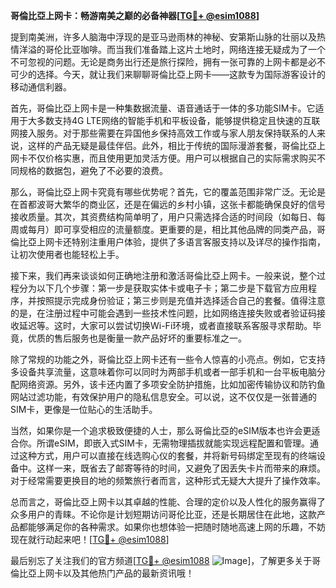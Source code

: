 **哥倫比亞上网卡：畅游南美之巅的必备神器[[TG💪+ @esim1088](https://t.me/s/esim1088)]**

提到南美洲，许多人脑海中浮现的是亚马逊雨林的神秘、安第斯山脉的壮丽以及热情洋溢的哥伦比亚咖啡。而当我们准备踏上这片土地时，网络连接无疑成为了一个不可忽视的问题。无论是商务出行还是旅行探险，拥有一张可靠的上网卡都是必不可少的选择。今天，就让我们来聊聊哥倫比亞上网卡——这款专为国际游客设计的移动通信利器。

首先，哥倫比亞上网卡是一种集数据流量、语音通话于一体的多功能SIM卡。它适用于大多数支持4G LTE网络的智能手机和平板设备，能够提供稳定且快速的互联网接入服务。对于那些需要在异国他乡保持高效工作或与家人朋友保持联系的人来说，这样的产品无疑是最佳伴侣。此外，相比于传统的国际漫游套餐，哥倫比亞上网卡不仅价格实惠，而且使用更加灵活方便。用户可以根据自己的实际需求购买不同规格的数据包，避免了不必要的浪费。

那么，哥倫比亞上网卡究竟有哪些优势呢？首先，它的覆盖范围非常广泛。无论是在首都波哥大繁华的商业区，还是在偏远的乡村小镇，这张卡都能确保良好的信号接收质量。其次，其资费结构简单明了，用户只需选择合适的时间段（如每日、每周或每月）即可享受相应的流量额度。更重要的是，相比其他品牌的同类产品，哥倫比亞上网卡还特别注重用户体验，提供了多语言客服支持以及详尽的操作指南，让初次使用者也能轻松上手。

接下来，我们再来谈谈如何正确地注册和激活哥倫比亞上网卡。一般来说，整个过程分为以下几个步骤：第一步是获取实体卡或电子卡；第二步是下载官方应用程序，并按照提示完成身份验证；第三步则是充值并选择适合自己的套餐。值得注意的是，在注册过程中可能会遇到一些技术性问题，比如网络连接失败或者验证码接收延迟等。这时，大家可以尝试切换Wi-Fi环境，或者直接联系客服寻求帮助。毕竟，优质的售后服务也是衡量一款产品好坏的重要标准之一。

除了常规的功能之外，哥倫比亞上网卡还有一些令人惊喜的小亮点。例如，它支持多设备共享流量，这意味着你可以同时为两部手机或者一部手机和一台平板电脑分配网络资源。另外，该卡还内置了多项安全防护措施，比如加密传输协议和防钓鱼网站过滤功能，有效保护用户的隐私信息安全。可以说，这不仅仅是一张普通的SIM卡，更像是一位贴心的生活助手。

当然，如果你是一个追求极致便捷的人士，那么哥倫比亞的eSIM版本也许会更适合你。所谓eSIM，即嵌入式SIM卡，无需物理插拔就能实现远程配置和管理。通过这种方式，用户可以直接在线选购心仪的套餐，并将新号码绑定至现有的终端设备中。这样一来，既省去了邮寄等待的时间，又避免了因丢失卡片而带来的麻烦。对于经常需要更换目的地的频繁旅行者而言，这种形式无疑大大提升了操作效率。

总而言之，哥倫比亞上网卡以其卓越的性能、合理的定价以及人性化的服务赢得了众多用户的青睐。不论你是计划短期访问哥伦比亚，还是长期居住在此地，这款产品都能够满足你的各种需求。如果你也想体验一把随时随地高速上网的乐趣，不妨现在就行动起来吧！[[TG💪+ @esim1088](https://t.me/s/esim1088)]

最后别忘了关注我们的官方频道[[TG💪+ @esim1088](https://t.me/s/esim1088) ![Image](https://i.postimg.cc/4NQfJmqS/Snipaste-2025-05-13-00-14-12.png)]，了解更多关于哥倫比亞上网卡以及其他热门产品的最新资讯哦！